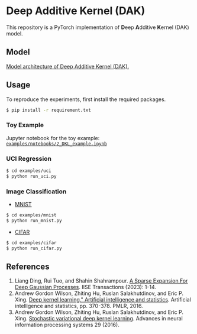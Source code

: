 # Deep Additive Kernel (DAK)
This repository is a PyTorch implementation of **D**eep **A**dditive **K**ernel (DAK) model.

## Model
[Model architecture of Deep Additive Kernel (DAK).](assets/DAK.pdf)


## Usage
To reproduce the experiments, first install the required packages.
```bash
$ pip install -r requirement.txt
```

### Toy Example
Jupyter notebook for the toy example: [`examples/notebooks/2_DKL_example.ipynb`](examples/notebooks/2_DKL_example.ipynb)

### UCI Regression
```bash
$ cd examples/uci
$ python run_uci.py 
```

### Image Classification
- [MNIST](https://yann.lecun.com/exdb/mnist/)
```bash
$ cd examples/mnist
$ python run_mnist.py 
```

- [CIFAR](https://www.cs.toronto.edu/~kriz/cifar.html)
```bash
$ cd examples/cifar
$ python run_cifar.py 
```


## References
1. Liang Ding, Rui Tuo, and Shahin Shahrampour. [A Sparse Expansion For Deep Gaussian Processes](https://www.tandfonline.com/doi/pdf/10.1080/24725854.2023.2210629). IISE Transactions (2023): 1-14.
2. Andrew Gordon Wilson, Zhiting Hu, Ruslan Salakhutdinov, and Eric P. Xing. [Deep kernel learning." Artificial intelligence and statistics](https://proceedings.mlr.press/v51/wilson16.pdf). Artificial intelligence and statistics, pp. 370-378. PMLR, 2016.
3. Andrew Gordon Wilson, Zhiting Hu, Ruslan Salakhutdinov, and Eric P. Xing. [Stochastic variational deep kernel learning](https://proceedings.neurips.cc/paper_files/paper/2016/file/bcc0d400288793e8bdcd7c19a8ac0c2b-Paper.pdf). Advances in neural information processing systems 29 (2016).